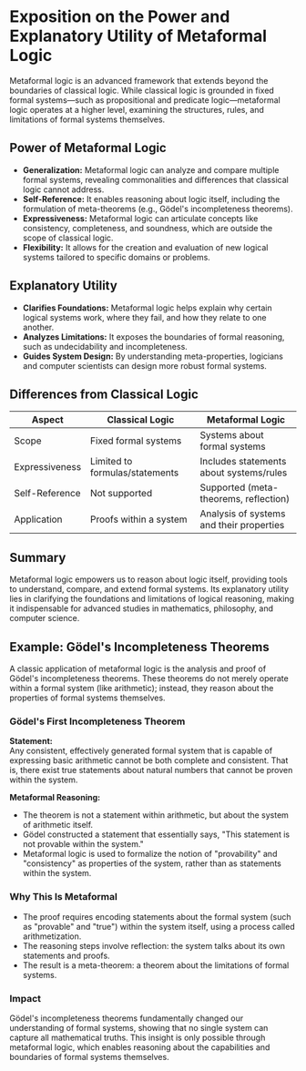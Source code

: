 # Exposition on the Power and Explanatory Utility of Metaformal Logic

Metaformal logic is an advanced framework that extends beyond the boundaries of classical logic. While classical logic is grounded in fixed formal systems—such as propositional and predicate logic—metaformal logic operates at a higher level, examining the structures, rules, and limitations of formal systems themselves.

## Power of Metaformal Logic

- **Generalization:** Metaformal logic can analyze and compare multiple formal systems, revealing commonalities and differences that classical logic cannot address.
- **Self-Reference:** It enables reasoning about logic itself, including the formulation of meta-theorems (e.g., Gödel's incompleteness theorems).
- **Expressiveness:** Metaformal logic can articulate concepts like consistency, completeness, and soundness, which are outside the scope of classical logic.
- **Flexibility:** It allows for the creation and evaluation of new logical systems tailored to specific domains or problems.

## Explanatory Utility

- **Clarifies Foundations:** Metaformal logic helps explain why certain logical systems work, where they fail, and how they relate to one another.
- **Analyzes Limitations:** It exposes the boundaries of formal reasoning, such as undecidability and incompleteness.
- **Guides System Design:** By understanding meta-properties, logicians and computer scientists can design more robust formal systems.

## Differences from Classical Logic

| Aspect                | Classical Logic                  | Metaformal Logic                        |
|-----------------------|----------------------------------|-----------------------------------------|
| Scope                 | Fixed formal systems             | Systems about formal systems            |
| Expressiveness        | Limited to formulas/statements   | Includes statements about systems/rules |
| Self-Reference        | Not supported                    | Supported (meta-theorems, reflection)   |
| Application           | Proofs within a system           | Analysis of systems and their properties|

## Summary

Metaformal logic empowers us to reason about logic itself, providing tools to understand, compare, and extend formal systems. Its explanatory utility lies in clarifying the foundations and limitations of logical reasoning, making it indispensable for advanced studies in mathematics, philosophy, and computer science.

## Example: Gödel's Incompleteness Theorems

A classic application of metaformal logic is the analysis and proof of Gödel's incompleteness theorems. These theorems do not merely operate within a formal system (like arithmetic); instead, they reason about the properties of formal systems themselves.

### Gödel's First Incompleteness Theorem

**Statement:**  
Any consistent, effectively generated formal system that is capable of expressing basic arithmetic cannot be both complete and consistent. That is, there exist true statements about natural numbers that cannot be proven within the system.

**Metaformal Reasoning:**  
- The theorem is not a statement within arithmetic, but about the system of arithmetic itself.
- Gödel constructed a statement that essentially says, "This statement is not provable within the system."
- Metaformal logic is used to formalize the notion of "provability" and "consistency" as properties of the system, rather than as statements within the system.

### Why This Is Metaformal

- The proof requires encoding statements about the formal system (such as "provable" and "true") within the system itself, using a process called arithmetization.
- The reasoning steps involve reflection: the system talks about its own statements and proofs.
- The result is a meta-theorem: a theorem about the limitations of formal systems.

### Impact

Gödel's incompleteness theorems fundamentally changed our understanding of formal systems, showing that no single system can capture all mathematical truths. This insight is only possible through metaformal logic, which enables reasoning about the capabilities and boundaries of formal systems themselves.

